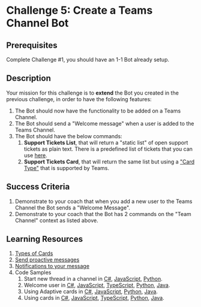 # Challenge 5: Create a Teams Channel Bot

## Prerequisites

Complete Challenge #1, you should have an 1-1 Bot already setup.

## Description

Your mission for this challenge is to **extend** the Bot you created in the previous challenge, in order to have the following features:

1. The Bot should now have the functionality to be added on a Teams Channel.
2. The Bot should send a "Welcome message" when a user is added to the Teams Channel.
3. The Bot should have the below commands:
    1. **Support Tickets List**, that will return a "static list" of open support tickets as plain text. There is a predefined list of tickets that you can use [here](https://github.com/LevonDX/Teams-Hack-event-March-2022/blob/main/Challenge%202/Resources/SupportTickets.csv).
    2. **Support Tickets Card**, that will return the same list but using a ["Card Type"](https://docs.microsoft.com/en-us/microsoftteams/platform/task-modules-and-cards/cards/cards-reference) that is supported by Teams.

## Success Criteria

1. Demonstrate to your coach that when you add a new user to the Teams Channel the Bot sends a "Welcome Message".
2. Demonstrate to your coach that the Bot has 2 commands on the "Team Channel" context as listed above.

## Learning Resources

1. [Types of Cards](https://docs.microsoft.com/en-us/microsoftteams/platform/task-modules-and-cards/cards/cards-reference)
2. [Send proactive messages](https://docs.microsoft.com/en-us/microsoftteams/platform/bots/how-to/conversations/send-proactive-messages)
3. [Notifications to your message](https://docs.microsoft.com/en-us/microsoftteams/platform/bots/how-to/conversations/conversation-messages?tabs=dotnet#notifications-to-your-message)
4. Code Samples
    1. Start new thread in a channel in [C#](https://github.com/microsoft/BotBuilder-Samples/blob/master/samples/csharp_dotnetcore/58.teams-start-new-thread-in-channel), [JavaScript](https://github.com/microsoft/BotBuilder-Samples/blob/master/samples/javascript_nodejs/58.teams-start-new-thread-in-channel), [Python](https://github.com/microsoft/BotBuilder-Samples/blob/master/samples/python/58.teams-start-thread-in-channel).
    2. Welcome user in [C#](https://github.com/microsoft/BotBuilder-Samples/tree/main/samples/csharp_dotnetcore/03.welcome-user), [JavaScript](https://github.com/microsoft/BotBuilder-Samples/blob/main/samples/javascript_nodejs/03.welcome-users), [TypeScript](https://github.com/microsoft/BotBuilder-Samples/blob/main/samples/typescript_nodejs/03.welcome-users), [Python](https://github.com/microsoft/BotBuilder-Samples/tree/main/samples/python/03.welcome-user), [Java](https://github.com/microsoft/BotBuilder-Samples/blob/main/samples/java_springboot/03.welcome-user).
    3. Using Adaptive cards in [C#](https://github.com/microsoft/BotBuilder-Samples/tree/main/samples/csharp_dotnetcore/07.using-adaptive-cards), [JavaScript](https://github.com/microsoft/BotBuilder-Samples/blob/main/samples/javascript_nodejs/07.using-adaptive-cards), [Python](https://github.com/microsoft/BotBuilder-Samples/blob/main/samples/python/07.using-adaptive-cards),	[Java](https://github.com/microsoft/BotBuilder-Samples/blob/main/samples/java_springboot/07.using-adaptive-cards).
    4. Using cards in [C#](https://github.com/microsoft/BotBuilder-Samples/blob/main/samples/csharp_dotnetcore/06.using-cards), [JavaScript](https://github.com/microsoft/BotBuilder-Samples/blob/main/samples/javascript_nodejs/06.using-cards), [TypeScript](https://github.com/microsoft/BotBuilder-Samples/blob/main/samples/typescript_nodejs/06.using-cards), [Python](https://github.com/microsoft/BotBuilder-Samples/blob/main/samples/python/06.using-cards), [Java](https://github.com/microsoft/BotBuilder-Samples/blob/main/samples/java_springboot/06.using-cards).
